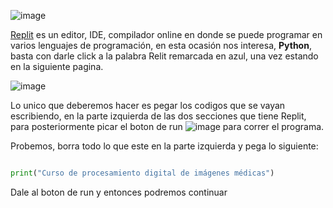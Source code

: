 
![image](https://user-images.githubusercontent.com/98423341/152599480-d781ec9b-b760-4f89-bab8-755eed2dd18e.png)

[Replit](https://replit.com/languages/python3) es un editor, IDE, compilador online en donde se puede programar en varios lenguajes de programación, en esta ocasión nos interesa, 
**Python**, basta con darle click a la palabra Relit remarcada en azul, una vez estando en la siguiente pagina.

![image](https://user-images.githubusercontent.com/98423341/152600174-148f00f0-8484-4857-b620-081163b5b1d9.png)

Lo unico que deberemos hacer es pegar los codigos que se vayan escribiendo, en la parte izquierda de las dos secciones que tiene Replit, para posteriormente picar el boton 
de run ![image](https://user-images.githubusercontent.com/98423341/152600420-9b949533-1d33-4919-9e3d-75ad53055a3f.png) para correr el programa.

Probemos, borra todo lo que este en la parte izquierda y pega lo siguiente:

```python

print("Curso de procesamiento digital de imágenes médicas")

```
Dale al boton de run y entonces podremos continuar

